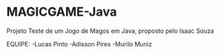 # MAGICGAME-Java

Projeto Teste de um Jogo de Magos em Java, proposto pelo Isaac Souza

EQUIPE:
-Lucas Pinto
-Adisson Pires
-Murilo Muniz
